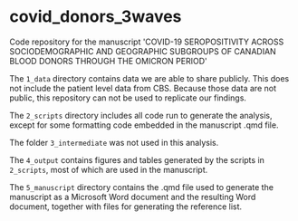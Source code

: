 # covid_donors_3waves
Code repository for the manuscript 'COVID-19 SEROPOSITIVITY ACROSS SOCIODEMOGRAPHIC AND GEOGRAPHIC SUBGROUPS OF CANADIAN BLOOD DONORS THROUGH THE OMICRON PERIOD'


The `1_data` directory contains data we are able to share publicly. This does not include the patient level data from CBS. Because those data are not public, this repository can not be used to replicate our findings. 


The `2_scripts` directory includes all code run to generate the analysis, except for some formatting code embedded in the manuscript .qmd file.

The folder `3_intermediate` was not used in this analysis.

The `4_output` contains figures and tables generated by the scripts in `2_scripts`, most of which are used in the manuscript.


The `5_manuscript` directory contains the .qmd file used to generate the manuscript as a Microsoft Word document and the resulting Word document, together with files for generating the reference list.

